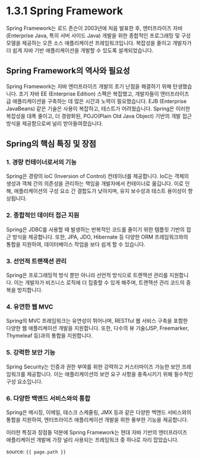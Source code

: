 # 1.3.1 Spring Framework

Spring Framework는 로드 존슨이 2003년에 처음 발표한 후, 엔터프라이즈 자바 (Enterprise Java, 특히 서버 사이드 Java) 개발을 위한 종합적인 프로그래밍 및 구성 모델을 제공하는 오픈 소스 애플리케이션 프레임워크입니다. 복잡성을 줄이고 개발자가 더 쉽게 자바 기반 애플리케이션을 개발할 수 있도록 설계되었습니다.

## Spring Framework의 역사와 필요성

Spring Framework는 자바 엔터프라이즈 개발의 초기 난점을 해결하기 위해 탄생했습니다. 초기 자바 EE (Enterprise Edition) 스펙은 복잡했고, 개발자들이 엔터프라이즈 급 애플리케이션을 구축하는 데 많은 시간과 노력이 필요했습니다. EJB (Enterprise JavaBeans) 같은 기술은 사용이 복잡하고, 테스트가 어려웠습니다. Spring은 이러한 복잡성을 대폭 줄이고, 더 경량화된, POJO(Plain Old Java Object) 기반의 개발 접근 방식을 제공함으로써 널리 받아들여졌습니다.

## Spring의 핵심 특징 및 장점

### 1. 경량 컨테이너로서의 기능

Spring은 경량의 IoC (Inversion of Control) 컨테이너를 제공합니다. IoC는 객체의 생성과 객체 간의 의존성을 관리하는 책임을 개발자에서 컨테이너로 옮깁니다. 이로 인해, 애플리케이션의 구성 요소 간 결합도가 낮아지며, 유지 보수성과 테스트 용이성이 향상됩니다.

### 2. 종합적인 데이터 접근 지원

Spring은 JDBC를 사용할 때 발생하는 반복적인 코드를 줄이기 위한 템플릿 기반의 접근 방식을 제공합니다. 또한, JPA, JDO, Hibernate 등 다양한 ORM 프레임워크와의 통합을 지원하여, 데이터베이스 작업을 보다 쉽게 할 수 있습니다.

### 3. 선언적 트랜잭션 관리

Spring은 프로그래밍적 방식 뿐만 아니라 선언적 방식으로 트랜잭션 관리를 지원합니다. 이는 개발자가 비즈니스 로직에 더 집중할 수 있게 해주며, 트랜잭션 관리 코드의 중복을 방지합니다.

### 4. 유연한 웹 MVC

Spring의 MVC 프레임워크는 유연성이 뛰어나며, RESTful 웹 서비스 구축을 포함한 다양한 웹 애플리케이션 개발을 지원합니다. 또한, 다수의 뷰 기술(JSP, Freemarker, Thymeleaf 등)과의 통합을 지원합니다.

### 5. 강력한 보안 기능

Spring Security는 인증과 권한 부여를 위한 강력하고 커스터마이즈 가능한 보안 프레임워크를 제공합니다. 이는 애플리케이션의 보안 요구 사항을 충족시키기 위해 필수적인 구성 요소입니다.

### 6. 다양한 백엔드 서비스와의 통합 
Spring은 메시징, 이메일, 태스크 스케줄링, JMX 등과 같은 다양한 백엔드 서비스와의 통합을 지원하여, 엔터프라이즈 애플리케이션 개발을 위한 풍부한 기능을 제공합니다.

이러한 특징과 장점들 덕분에 Spring Framework는 현대 자바 기반의 엔터프라이즈 애플리케이션 개발에 가장 널리 사용되는 프레임워크 중 하나로 자리 잡았습니다.



source: `{{ page.path }}`
